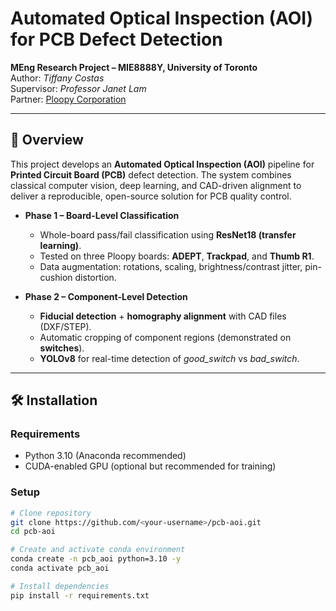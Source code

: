 # Automated Optical Inspection (AOI) for PCB Defect Detection

**MEng Research Project – MIE8888Y, University of Toronto**  
Author: *Tiffany Costas*  
Supervisor: *Professor Janet Lam*  
Partner: [Ploopy Corporation](https://ploopy.co/)

---

## 📖 Overview

This project develops an **Automated Optical Inspection (AOI)** pipeline for **Printed Circuit Board (PCB)** defect detection. The system combines classical computer vision, deep learning, and CAD-driven alignment to deliver a reproducible, open-source solution for PCB quality control.

- **Phase 1 – Board-Level Classification**  
  - Whole-board pass/fail classification using **ResNet18 (transfer learning)**.  
  - Tested on three Ploopy boards: **ADEPT**, **Trackpad**, and **Thumb R1**.  
  - Data augmentation: rotations, scaling, brightness/contrast jitter, pin-cushion distortion.  

- **Phase 2 – Component-Level Detection**  
  - **Fiducial detection** + **homography alignment** with CAD files (DXF/STEP).  
  - Automatic cropping of component regions (demonstrated on **switches**).  
  - **YOLOv8** for real-time detection of *good_switch* vs *bad_switch*.  

---

## 🛠️ Installation

### Requirements
- Python 3.10 (Anaconda recommended)  
- CUDA-enabled GPU (optional but recommended for training)  

### Setup

```bash
# Clone repository
git clone https://github.com/<your-username>/pcb-aoi.git
cd pcb-aoi

# Create and activate conda environment
conda create -n pcb_aoi python=3.10 -y
conda activate pcb_aoi

# Install dependencies
pip install -r requirements.txt
